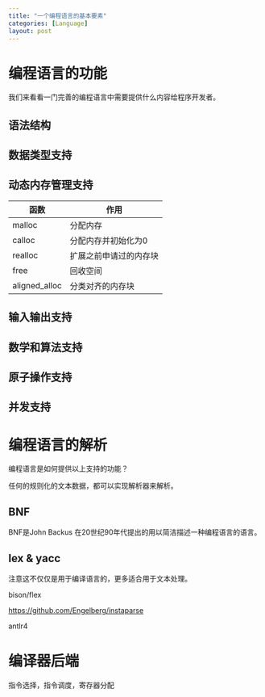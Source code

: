 ```yaml
---
title: "一个编程语言的基本要素"
categories: [Language]
layout: post
---
```


# 编程语言的功能

我们来看看一门完善的编程语言中需要提供什么内容给程序开发者。

## 语法结构

## 数据类型支持

## 动态内存管理支持

函数 | 作用
----|----
malloc | 分配内存
calloc | 分配内存并初始化为0
realloc | 扩展之前申请过的内存块
free | 回收空间
aligned_alloc | 分类对齐的内存块

## 输入输出支持

## 数学和算法支持

## 原子操作支持

## 并发支持


# 编程语言的解析

编程语言是如何提供以上支持的功能？

任何的规则化的文本数据，都可以实现解析器来解析。

## BNF

BNF是John Backus 在20世纪90年代提出的用以简洁描述一种编程语言的语言。

## lex & yacc

注意这不仅仅是用于编译语言的，更多适合用于文本处理。

bison/flex


https://github.com/Engelberg/instaparse

antlr4


# 编译器后端

指令选择，指令调度，寄存器分配